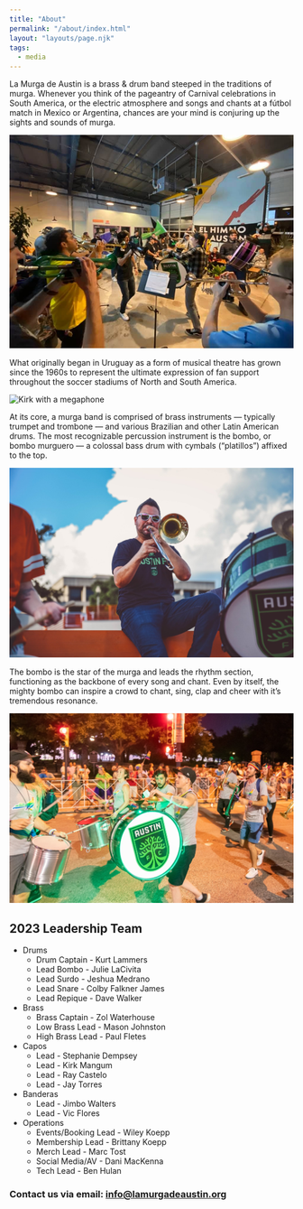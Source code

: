 ```yaml
---
title: "About"
permalink: "/about/index.html"
layout: "layouts/page.njk"
tags:
  - media
---
```


La Murga de Austin is a brass & drum band steeped in the traditions of murga. Whenever you think of the pageantry of Carnival celebrations in South America, or the electric atmosphere and songs and chants at a fútbol match in Mexico or Argentina, chances are your mind is conjuring up the sights and sounds of murga.

![Song and Chant Practice Feb 2020 at Hopsquad Brewery](/static/img/2020-feb-hopsquad.jpeg "Photo by Anthony Cardinal")

What originally began in Uruguay as a form of musical theatre has grown since the 1960s to represent the ultimate expression of fan support throughout the soccer stadiums of North and South America.

![Kirk with a megaphone](/static/img/2020-10-20-kirk.jpg "Photo by Alex Rubio Photography")

At its core, a murga band is comprised of brass instruments — typically trumpet and trombone — and various Brazilian and other Latin American drums. The most recognizable percussion instrument is the bombo, or bombo murguero — a colossal bass drum with cymbals (“platillos”) affixed to the top.

![2019 UT Soccer Zol playing trombone](/static/img/2019-ut-soccer-zol.jpeg "Photo by Alex Rubio Photography")

The bombo is the star of the murga and leads the rhythm section, functioning as the backbone of every song and chant. Even by itself, the mighty bombo can inspire a crowd to chant, sing, clap and cheer with it’s tremendous resonance.

![Pride Parade ATX 2019 Trish marches with bombo](/static/img/pride-2019-trish.jpeg "Photo by Alex Rubio Photography")

## 2023 Leadership Team

- Drums
  - Drum Captain - Kurt Lammers
  - Lead Bombo - Julie LaCivita
  - Lead Surdo - Jeshua Medrano
  - Lead Snare - Colby Falkner James
  - Lead Repique - Dave Walker
- Brass
  - Brass Captain - Zol Waterhouse
  - Low Brass Lead - Mason Johnston
  - High Brass Lead - Paul Fletes
- Capos
  - Lead - Stephanie Dempsey
  - Lead - Kirk Mangum
  - Lead - Ray Castelo
  - Lead - Jay Torres
- Banderas
  - Lead - Jimbo Walters
  - Lead - Vic Flores
- Operations
  - Events/Booking Lead - Wiley Koepp
  - Membership Lead - Brittany Koepp
  - Merch Lead - Marc Tost
  - Social Media/AV - Dani MacKenna
  - Tech Lead - Ben Hulan

### Contact us via email: <a href="mailto:info@lamurgadeaustin.org">info@lamurgadeaustin.org</a>

